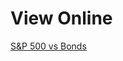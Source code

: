 # View Online
[S&P 500 vs Bonds](https://htmlpreview.github.io/?https://github.com/hsuan5483/Financial_Time_Series_Analysis/blob/master/01%20S%26P%20500%20vs%20Bonds/S%26P%20500%20vs%20Bonds.html)